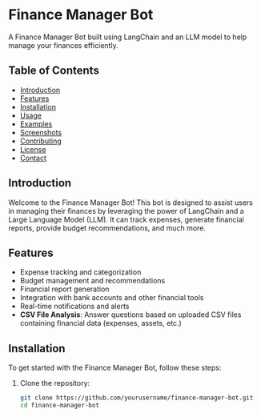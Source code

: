 # Finance Manager Bot

A Finance Manager Bot built using LangChain and an LLM model to help manage your finances efficiently.

## Table of Contents

- [Introduction](#introduction)
- [Features](#features)
- [Installation](#installation)
- [Usage](#usage)
- [Examples](#examples)
- [Screenshots](#screenshots)
- [Contributing](#contributing)
- [License](#license)
- [Contact](#contact)

## Introduction

Welcome to the Finance Manager Bot! This bot is designed to assist users in managing their finances by leveraging the power of LangChain and a Large Language Model (LLM). It can track expenses, generate financial reports, provide budget recommendations, and much more.

## Features

- Expense tracking and categorization
- Budget management and recommendations
- Financial report generation
- Integration with bank accounts and other financial tools
- Real-time notifications and alerts
- **CSV File Analysis**: Answer questions based on uploaded CSV files containing financial data (expenses, assets, etc.)

## Installation

To get started with the Finance Manager Bot, follow these steps:

1. Clone the repository:

   ```bash
   git clone https://github.com/yourusername/finance-manager-bot.git
   cd finance-manager-bot
